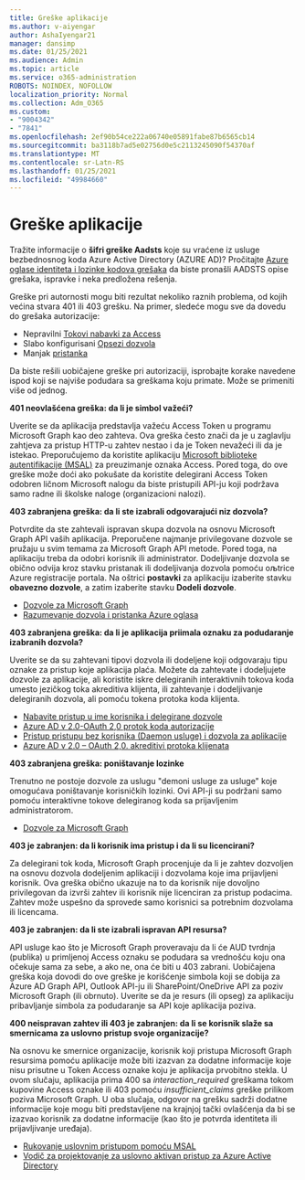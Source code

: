 ```yaml
---
title: Greške aplikacije
ms.author: v-aiyengar
author: AshaIyengar21
manager: dansimp
ms.date: 01/25/2021
ms.audience: Admin
ms.topic: article
ms.service: o365-administration
ROBOTS: NOINDEX, NOFOLLOW
localization_priority: Normal
ms.collection: Adm_O365
ms.custom:
- "9004342"
- "7841"
ms.openlocfilehash: 2ef90b54ce222a06740e05891fabe87b6565cb14
ms.sourcegitcommit: ba3118b7ad5e02756d0e5c2113245090f54370af
ms.translationtype: MT
ms.contentlocale: sr-Latn-RS
ms.lasthandoff: 01/25/2021
ms.locfileid: "49984660"
---
```

# <a name="application-errors"></a>Greške aplikacije

Tražite informacije o **šifri greške Aadsts** koje su vraćene iz usluge bezbednosnog koda Azure Active Directory (AZURE AD)? Pročitajte [Azure oglase identiteta i lozinke kodova grešaka](https://docs.microsoft.com/azure/active-directory/develop/reference-aadsts-error-codes) da biste pronašli AADSTS opise grešaka, ispravke i neka predložena rešenja.

Greške pri autornosti mogu biti rezultat nekoliko raznih problema, od kojih većina stvara 401 ili 403 grešku. Na primer, sledeće mogu sve da dovedu do grešaka autorizacije:

- Nepravilni [Tokovi nabavki za Access](https://docs.microsoft.com/azure/active-directory/develop/reference-aadsts-error-codes) 
- Slabo konfigurisani [Opsezi dozvola](https://docs.microsoft.com/azure/active-directory/develop/active-directory-v2-scopes) 
- Manjak [pristanka](https://docs.microsoft.com/azure/active-directory/develop/active-directory-devhowto-multi-tenant-overview#understanding-user-and-admin-consent)

Da biste rešili uobičajene greške pri autorizaciji, isprobajte korake navedene ispod koji se najviše podudara sa greškama koju primate. Može se primeniti više od jednog.

**401 neovlašćena greška: da li je simbol važeći?**

Uverite se da aplikacija predstavlja važeću Access Token u programu Microsoft Graph kao deo zahteva. Ova greška često znači da je u zaglavlju zahtjeva za pristup HTTP-u zahtev nestao i da je Token nevažeći ili da je istekao. Preporučujemo da koristite aplikaciju [Microsoft biblioteke autentifikacije (MSAL)](https://docs.microsoft.com/azure/active-directory/develop/msal-overview) za preuzimanje oznaka Access. Pored toga, do ove greške može doći ako pokušate da koristite delegirani Access Token odobren ličnom Microsoft nalogu da biste pristupili API-ju koji podržava samo radne ili školske naloge (organizacioni nalozi).

**403 zabranjena greška: da li ste izabrali odgovarajući niz dozvola?**

Potvrdite da ste zahtevali ispravan skupa dozvola na osnovu Microsoft Graph API vaših aplikacija. Preporučene najmanje privilegovane dozvole se pružaju u svim temama za Microsoft Graph API metode. Pored toga, na aplikaciju treba da odobri korisnik ili administrator. Dodeljivanje dozvola se obično odvija kroz stavku pristanak ili dodeljivanja dozvola pomoću oљtrice Azure registracije portala. Na oštrici **postavki** za aplikaciju izaberite stavku **obavezno dozvole**, a zatim izaberite stavku **Dodeli dozvole**.

- [Dozvole za Microsoft Graph](https://docs.microsoft.com/graph/permissions-reference) 
- [Razumevanje dozvola i pristanka Azure oglasa](https://docs.microsoft.com/azure/active-directory/develop/v2-permissions-and-consent) 

**403 zabranjena greška: da li je aplikacija priimala oznaku za podudaranje izabranih dozvola?**

Uverite se da su zahtevani tipovi dozvola ili dodeljene koji odgovaraju tipu oznake za pristup koje aplikacija plaća. Možete da zahtevate i dodeljujete dozvole za aplikacije, ali koristite iskre delegiranih interaktivnih tokova koda umesto jezičkog toka akreditiva klijenta, ili zahtevanje i dodeljivanje delegiranih dozvola, ali pomoću tokena protoka koda klijenta.

- [Nabavite pristup u ime korisnika i delegirane dozvole](https://docs.microsoft.com/graph/auth_v2_user) 
- [Azure AD v 2.0-OAuth 2,0 protok koda autorizacije](https://docs.microsoft.com/azure/active-directory/develop/v2-oauth2-auth-code-flow) 
- [Pristup pristupu bez korisnika (Daemon usluge) i dozvola za aplikacije](https://docs.microsoft.com/graph/auth_v2_service) 
- [Azure AD v 2.0 – OAuth 2,0. akreditivi protoka klijenata](https://docs.microsoft.com/azure/active-directory/develop/v2-oauth2-client-creds-grant-flow) 

**403 zabranjena greška: poništavanje lozinke**

Trenutno ne postoje dozvole za uslugu "demoni usluge za usluge" koje omogućava poništavanje korisničkih lozinki. Ovi API-ji su podržani samo pomoću interaktivne tokove delegiranog koda sa prijavljenim administratorom.

- [Dozvole za Microsoft Graph](https://docs.microsoft.com/graph/permissions-reference)

**403 je zabranjen: da li korisnik ima pristup i da li su licencirani?**

Za delegirani tok koda, Microsoft Graph procenjuje da li je zahtev dozvoljen na osnovu dozvola dodeljenim aplikaciji i dozvolama koje ima prijavljeni korisnik. Ova greška obično ukazuje na to da korisnik nije dovoljno privilegovan da izvrši zahtev ili korisnik nije licenciran za pristup podacima. Zahtev može uspešno da sprovede samo korisnici sa potrebnim dozvolama ili licencama.

**403 je zabranjen: da li ste izabrali ispravan API resursa?**

API usluge kao što je Microsoft Graph proveravaju da li će AUD tvrdnja (publika) u primljenoj Access oznaku se podudara sa vrednošću koju ona očekuje sama za sebe, a ako ne, ona će biti u 403 zabrani. Uobičajena greška koja dovodi do ove greške je korišćenje simbola koji se dobija za Azure AD Graph API, Outlook API-ju ili SharePoint/OneDrive API za poziv Microsoft Graph (ili obrnuto). Uverite se da je resurs (ili opseg) za aplikaciju pribavljanje simbola za podudaranje sa API koje aplikacija poziva.

**400 neispravan zahtev ili 403 je zabranjen: da li se korisnik slaže sa smernicama za uslovno pristup svoje organizacije?**

Na osnovu ke smernice organizacije, korisnik koji pristupa Microsoft Graph resursima pomoću aplikacije može biti izazvan za dodatne informacije koje nisu prisutne u Token Access oznake koju je aplikacija prvobitno stekla. U ovom slučaju, aplikacija prima 400 sa *interaction_required* greškama tokom kupovine Access oznake ili 403 pomoću *insufficient_claims* greške prilikom poziva Microsoft Graph. U oba slučaja, odgovor na grešku sadrži dodatne informacije koje mogu biti predstavljene na krajnjoj tački ovlašćenja da bi se izazvao korisnik za dodatne informacije (kao što je potvrda identiteta ili prijavljivanje uređaja).

- [Rukovanje uslovnim pristupom pomoću MSAL ](https://docs.microsoft.com/azure/active-directory/develop/msal-handling-exceptions#conditional-access-and-claims-challenges)
- [Vodič za projektovanje za uslovno aktivan pristup za Azure Active Directory](https://docs.microsoft.com/azure/active-directory/develop/conditional-access-dev-guide)
